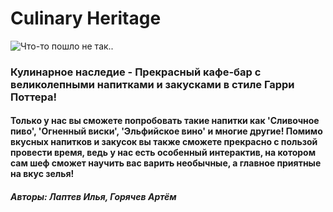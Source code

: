# **Culinary Heritage**
![Что-то пошло не так..](https://lh3.googleusercontent.com/pw/AP1GczMTuBrBWm0lMlZBVutjCTI-JsaPN9RxN4Zno0H4Eg4cq8IWoFXK6BT5hz6PXbmoWkL27FvuxvXUOq1ElprnhD4KIqXfckpfXKbxI24vfpDTCfIEWKIbH1fM6RH2e-mWga6FeKLgV9YXAqgLoIAYESbDpvws88YzGth-0gJUtqUhmWND000XbzxFXpn1behSlpaLM2dEL1INm81rZvwM4x55qi6-TINXTU0tJLnMSzjgZyQK3G2lh4O3kaF_RPd9g8ndssQUnZ7cjBL_R1IqqMu_S01FUoy4bXmLHLn_NQixh8NWuV3TfjRpC34iPTYwNDheMcCtAqaLZWV3MJFjwesHj7YwOkX5zfsl3SnTADdDHFHr6IvBMhB3AUVJDAIjTcOcMCPcG8QpgL8ONvx_ILEpUy63HeFactAGjN3Auk1rO7Os5dPYBgGFOM9hKRc-NrqxXuSgHBRdKQVzNCbCFJtNvVSNUNbGCNsllA1LH4R1LW4gGf32Pd_HvoW5QGYiKKGuiGS4ZSCmrsNRTZ53Lkklo9K3qfMk09MPGptuGoxjDVuF-0_-nZ3KGRPmGIYugy2HSbloMaEHzuB_bT2QxrLRth71SNzCYp-8AUwqK_jyWkDSm1eBKrNR7L6Cvc4YyTGzMc3fVMibO4GJvkeKe7cqYyHwcs0vc_r_U6yjrn3mgbgzF4WhN7uCKxC94EZViEJuKahvfe1Rd7geC4Yp-rJlgzEJQCkyVNfSQbJyuhSMqSN24V2VPSylxFlvrEnH1bDi-Q3reUgE6tlSowjU55OmYGUaChZYsDJUcU8RExxMIuR0T8CCG5cNvMUJPr0mMEjKrMnCeQAJuoYf3Lld4fOqVrE46d2NHmKBaBJ2TA16vEN6txc8HUnUbP5ghRzmFMAxtMt5ah8VQ2eQICNIVV_i8GVZTQuS3sq7Eqxbam8d2LrrRtq7dTy6pw_tKj0=w512-h512-s-no-gm?authuser=0)
### __Кулинарное наследие__ - Прекрасный кафе-бар с великолепными напитками и закусками в стиле Гарри Поттера! 
#### Только у нас вы сможете попробовать такие напитки как **'Сливочное пиво'**, **'Огненный виски'**, **'Эльфийское вино'** и многие другие! Помимо вкусных напитков и закусок вы также сможете прекрасно с пользой провести время, ведь у нас есть особенный интерактив, на котором сам шеф сможет научить вас варить необычные, а главное приятные на вкус зелья!
#### *Авторы: Лаптев Илья, Горячев Артём*

